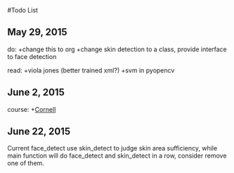 #Todo List

## May 29, 2015
do:
+change this to org
+change skin detection to a class, provide interface to face detection

read:
+viola jones (better trained xml?)
+svm in pyopencv

## June 2, 2015
course:
+[Cornell](http://www.cs.cornell.edu/courses/cs6670/2011sp/lectures/lectures.html)

## June 22, 2015
Current face_detect use skin_detect to judge skin area sufficiency, while main function will do face_detect and skin_detect in a row, consider remove one of them.